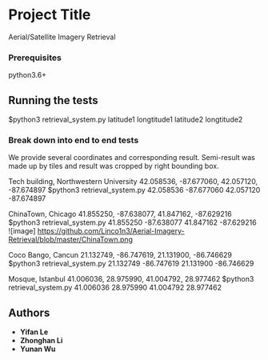 # Project Title

Aerial/Satellite Imagery Retrieval

### Prerequisites

python3.6+

## Running the tests

$python3 retrieval_system.py latitude1 longtitude1 latitude2 longtitude2

### Break down into end to end tests
We provide several coordinates and corresponding result.
Semi-result was made up by tiles and result was cropped by right bounding box.

Tech building, Northwestern University
42.058536, -87.677060, 42.057120, -87.674897
$python3 retrieval_system.py 42.058536 -87.677060 42.057120 -87.674897

ChinaTown, Chicago
41.855250, -87.638077, 41.847162, -87.629216
$python3 retrieval_system.py 41.855250 -87.638077 41.847162 -87.629216
![image] https://github.com/Linco1n3/Aerial-Imagery-Retrieval/blob/master/ChinaTown.png

Coco Bango, Cancun
21.132749, -86.747619, 21.131900, -86.746629
$python3 retrieval_system.py 21.132749 -86.747619 21.131900 -86.746629

Mosque, Istanbul
41.006036, 28.975990, 41.004792, 28.977462
$python3 retrieval_system.py 41.006036 28.975990 41.004792 28.977462


## Authors

* **Yifan Le** 
* **Zhonghan Li**
* **Yunan Wu**
